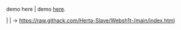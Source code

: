 demo here
 | demo [here](https://raw.githack.com/Herta-Slave/Websh1t-/main/index.html).


 |
 | 
 ->      https://raw.githack.com/Herta-Slave/Websh1t-/main/index.html
